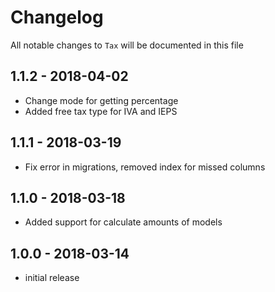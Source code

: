 # Changelog

All notable changes to `Tax` will be documented in this file

## 1.1.2 - 2018-04-02

- Change mode for getting percentage
- Added free tax type for IVA and IEPS

## 1.1.1 - 2018-03-19

- Fix error in migrations, removed index for missed columns

## 1.1.0 - 2018-03-18

- Added support for calculate amounts of models

## 1.0.0 - 2018-03-14

- initial release
